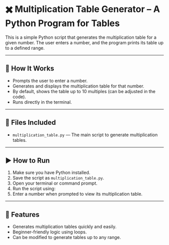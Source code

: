 # ✖️ Multiplication Table Generator – A Python Program for Tables

This is a simple Python script that generates the multiplication table for a given number. The user enters a number, and the program prints its table up to a defined range.

---

## 📌 How It Works

- Prompts the user to enter a number.
- Generates and displays the multiplication table for that number.
- By default, shows the table up to 10 multiples (can be adjusted in the code).
- Runs directly in the terminal.

---

## 📁 Files Included

- `multiplication_table.py` — The main script to generate multiplication tables.

---

## ▶️ How to Run

1. Make sure you have Python installed.
2. Save the script as `multiplication_table.py`.
3. Open your terminal or command prompt.
4. Run the script using:
5. Enter a number when prompted to view its multiplication table.

---

## 🧮 Features

- Generates multiplication tables quickly and easily.
- Beginner-friendly logic using loops.
- Can be modified to generate tables up to any range.

